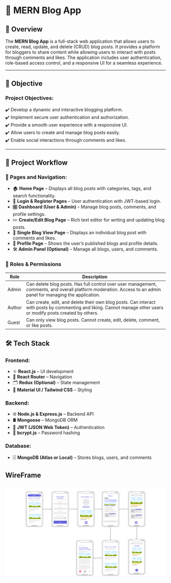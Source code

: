 # 📖 MERN Blog App  

## 📝 Overview  
The **MERN Blog App** is a full-stack web application that allows users to create, read, update, and delete (CRUD) blog posts. It provides a platform for bloggers to share content while allowing users to interact with posts through comments and likes. The application includes user authentication, role-based access control, and a responsive UI for a seamless experience.  

---

## 🎯 Objective  

### **Project Objectives:**  
✔️ Develop a dynamic and interactive blogging platform.  
✔️ Implement secure user authentication and authorization.  
✔️ Provide a smooth user experience with a responsive UI.  
✔️ Allow users to create and manage blog posts easily.  
✔️ Enable social interactions through comments and likes.  

---

## 📌 Project Workflow  

### **📍 Pages and Navigation:**  
- 🏠 **Home Page** – Displays all blog posts with categories, tags, and search functionality.  
- 🔐 **Login & Register Pages** – User authentication with JWT-based login.  
- 🎛 **Dashboard (User & Admin)** – Manage blog posts, comments, and profile settings.  
- ✏️ **Create/Edit Blog Page** – Rich text editor for writing and updating blog posts.  
- 📖 **Single Blog View Page** – Displays an individual blog post with comments and likes.  
- 👤 **Profile Page** – Shows the user’s published blogs and profile details.  
- 🛠 **Admin Panel (Optional)** – Manage all blogs, users, and comments.  

### **👥 Roles & Permissions**  

| Role    | Description |
|---------|------------|
| Admin   | Can delete blog posts. Has full control over user management, comments, and overall platform moderation. Access to an admin panel for managing the application. |
| Author  | Can create, edit, and delete their own blog posts. Can interact with posts by commenting and liking. Cannot manage other users or modify posts created by others. |
| Guest   | Can only view blog posts. Cannot create, edit, delete, comment, or like posts. |



## 🛠 Tech Stack  

### **Frontend:**  
- ⚛️ **React.js** – UI development  
- 🔄 **React Router** – Navigation  
- 🗂 **Redux (Optional)** – State management  
- 🎨 **Material UI / Tailwind CSS** – Styling  

### **Backend:**  
- 🌐 **Node.js & Express.js** – Backend API  
- 🛢 **Mongoose** – MongoDB ORM  
- 🔑 **JWT (JSON Web Token)** – Authentication  
- 🔐 **bcrypt.js** – Password hashing  

### **Database:**  
- 🗄 **MongoDB (Atlas or Local)** – Stores blogs, users, and comments  

## WireFrame
![WireFrame](./WireFrame.png)
---
